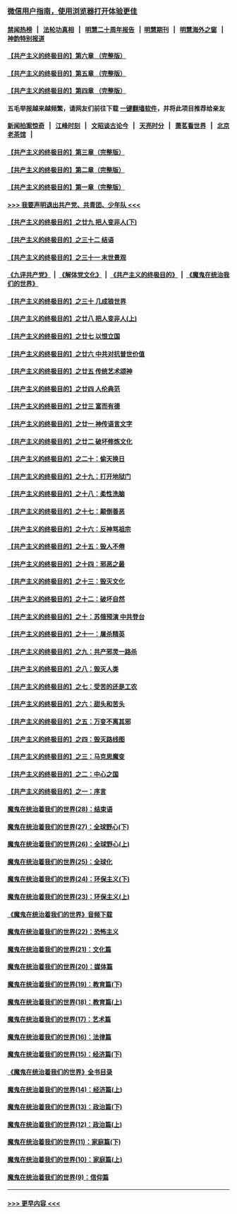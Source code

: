 ### [微信用户指南，使用浏览器打开体验更佳](https://github.com/gfw-breaker/banned-news1/blob/master/indexes/wechat-guide.md?t=0)
#### [禁闻热榜](热点新闻.md?t=0)  &nbsp;&nbsp;|&nbsp;&nbsp; [法轮功真相](https://github.com/gfw-breaker/truth/blob/master/README.md?t=0) &nbsp;&nbsp;|&nbsp;&nbsp; [明慧二十周年报告](https://github.com/gfw-breaker/mh-reports/blob/master/README.md?t=0) &nbsp;&nbsp;|&nbsp;&nbsp;[明慧期刊](https://github.com/gfw-breaker/mh-qikan) &nbsp;&nbsp;|&nbsp;&nbsp; [明慧海外之窗](https://github.com/gfw-breaker/mh-news/blob/master/README.md?t=0) &nbsp;&nbsp;|&nbsp;&nbsp; [神韵特别报道](https://github.com/gfw-breaker/mh-news/blob/master/shenyun.md?t=0)
#### [【共产主义的终极目的】第六章 （完整版）](../pages/nsc422/n11428913.md?t=02120444) 
#### [【共产主义的终极目的】第五章 （完整版）](../pages/nsc422/n11428912.md?t=02120444) 
#### [【共产主义的终极目的】第四章 （完整版）](../pages/nsc422/n11428907.md?t=02120444) 
#### 五毛举报越来越频繁，请网友们前往下载 [一键翻墙软件](https://github.com/gfw-breaker/ssr-accounts)，并将此项目推荐给亲友
#### [新闻拍案惊奇](https://github.com/gfw-breaker/banned-news1/blob/master/pages/link4.md) &nbsp;&nbsp;|&nbsp;&nbsp; [江峰时刻](https://github.com/gfw-breaker/banned-news1/blob/master/pages/link4.md) &nbsp;&nbsp;|&nbsp;&nbsp; [文昭谈古论今](https://github.com/gfw-breaker/banned-news1/blob/master/pages/link4.md) &nbsp;&nbsp;|&nbsp;&nbsp; [天亮时分](https://github.com/gfw-breaker/banned-news1/blob/master/pages/link4.md) &nbsp;&nbsp;|&nbsp;&nbsp; [萧茗看世界](https://github.com/gfw-breaker/banned-news1/blob/master/pages/link4.md) &nbsp;&nbsp;|&nbsp;&nbsp; [北京老茶馆](https://github.com/gfw-breaker/banned-news1/blob/master/pages/link4.md) &nbsp;&nbsp;|&nbsp;&nbsp; 
#### [【共产主义的终极目的】第三章（完整版）](../pages/nsc422/n11428848.md?t=02120444) 
#### [【共产主义的终极目的】第二章（完整版）](../pages/nsc422/n11428831.md?t=02120444) 
#### [【共产主义的终极目的】第一章（完整版）](../pages/nsc422/n11417651.md?t=02120444) 
#### [>>> 我要声明退出共产党、共青团、少年队 <<<](https://github.com/begood0513/goodnews/blob/master/quit/letter.md) 
#### [【共产主义的终极目的】之廿九 把人变非人(下)](../pages/nsc422/n11344140.md?t=02120444) 
#### [【共产主义的终极目的】之三十二 结语](../pages/nsc422/n11360535.md?t=02120444) 
#### [【共产主义的终极目的】之三十一 末世景观](../pages/nsc422/n11351129.md?t=02120444) 
#### [《九评共产党》](https://github.com/begood0513/9ping.md/blob/master/README.md) &nbsp;|&nbsp; [《解体党文化》](../../../../jtdwh.md/blob/master/README.md)  &nbsp;|&nbsp; [《共产主义的终极目的》](../../../../gczydzjmd.md/blob/master/README.md) &nbsp;|&nbsp; [《魔鬼在统治我们的世界》](../../../../mgztzwmdsj.md/blob/master/README.md) 
#### [【共产主义的终极目的】之三十 几成狼世界](../pages/nsc422/n11348280.md?t=02120444) 
#### [【共产主义的终极目的】之廿八 把人变非人(上)](../pages/nsc422/n11340492.md?t=02120444) 
#### [【共产主义的终极目的】之廿七 以恨立国](../pages/nsc422/n11336944.md?t=02120444) 
#### [【共产主义的终极目的】之廿六 中共对抗普世价值](../pages/nsc422/n11324785.md?t=02120444) 
#### [【共产主义的终极目的】之廿五 传统艺术颂神](../pages/nsc422/n11296396.md?t=02120444) 
#### [【共产主义的终极目的】之廿四 人伦典范](../pages/nsc422/n11296397.md?t=02120444) 
#### [【共产主义的终极目的】之廿三 富而有德](../pages/nsc422/n11283598.md?t=02120444) 
#### [【共产主义的终极目的】之廿一 神传语言文字](../pages/nsc422/n11263265.md?t=02120444) 
#### [【共产主义的终极目的】之廿二 破坏修炼文化](../pages/nsc422/n11245728.md?t=02120444) 
#### [【共产主义的终极目的】之二十：偷天换日](../pages/nsc422/n11238846.md?t=02120444) 
#### [【共产主义的终极目的】之十九：打开地狱门](../pages/nsc422/n11206376.md?t=02120444) 
#### [【共产主义的终极目的】之十八：柔性洗脑](../pages/nsc422/n11199994.md?t=02120444) 
#### [【共产主义的终极目的】之十七：颠倒善恶](../pages/nsc422/n11179782.md?t=02120444) 
#### [【共产主义的终极目的】之十六：反神骂祖宗](../pages/nsc422/n11166798.md?t=02120444) 
#### [【共产主义的终极目的】之十五：毁人不倦](../pages/nsc422/n11166792.md?t=02120444) 
#### [【共产主义的终极目的】之十四：邪恶之最](../pages/nsc422/n11150249.md?t=02120444) 
#### [【共产主义的终极目的】之十三：毁灭文化](../pages/nsc422/n11135227.md?t=02120444) 
#### [【共产主义的终极目的】之十二：破坏自然](../pages/nsc422/n11135214.md?t=02120444) 
#### [【共产主义的终极目的】之十：苏俄预演 中共登台](../pages/nsc422/n11118424.md?t=02120444) 
#### [【共产主义的终极目的】之十一：屠杀精英](../pages/nsc422/n11118442.md?t=02120444) 
#### [【共产主义的终极目的】之九：共产邪灵一路杀](../pages/nsc422/n11114139.md?t=02120444) 
#### [【共产主义的终极目的】之八：毁灭人类](../pages/nsc422/n11108503.md?t=02120444) 
#### [【共产主义的终极目的】之七：受苦的还是工农](../pages/nsc422/n11101809.md?t=02120444) 
#### [【共产主义的终极目的】之六：甜头和苦头](../pages/nsc422/n11096971.md?t=02120444) 
#### [【共产主义的终极目的】之五：万变不离其邪](../pages/nsc422/n11091285.md?t=02120444) 
#### [【共产主义的终极目的】之四：毁灭路线图](../pages/nsc422/n11086284.md?t=02120444) 
#### [【共产主义的终极目的】之三：马克思魔变](../pages/nsc422/n11061941.md?t=02120444) 
#### [【共产主义的终极目的】之二：中心之国](../pages/nsc422/n11047728.md?t=02120444) 
#### [【共产主义的终极目的】之一：序言](../pages/nsc422/n11086077.md?t=02120444) 
#### [魔鬼在统治着我们的世界(28)：结束语](../pages/nsc422/n10936246.md?t=02120444) 
#### [魔鬼在统治着我们的世界(27)：全球野心(下)](../pages/nsc422/n10928319.md?t=02120444) 
#### [魔鬼在统治着我们的世界(26)：全球野心(上)](../pages/nsc422/n10900318.md?t=02120444) 
#### [魔鬼在统治着我们的世界(25)：全球化](../pages/nsc422/n10788205.md?t=02120444) 
#### [魔鬼在统治着我们的世界(24)：环保主义(下)](../pages/nsc422/n10695307.md?t=02120444) 
#### [魔鬼在统治着我们的世界(23)：环保主义(上)](../pages/nsc422/n10688613.md?t=02120444) 
#### [《魔鬼在统治着我们的世界》音频下载](../pages/nsc422/n10635553.md?t=02120444) 
#### [魔鬼在统治着我们的世界(22)：恐怖主义](../pages/nsc422/n10614727.md?t=02120444) 
#### [魔鬼在统治着我们的世界(21)：文化篇](../pages/nsc422/n10597706.md?t=02120444) 
#### [魔鬼在统治着我们的世界(20)：媒体篇](../pages/nsc422/n10586579.md?t=02120444) 
#### [魔鬼在统治着我们的世界(19)：教育篇(下)](../pages/nsc422/n10564808.md?t=02120444) 
#### [魔鬼在统治着我们的世界(18)：教育篇(上)](../pages/nsc422/n10526970.md?t=02120444) 
#### [魔鬼在统治着我们的世界(17)：艺术篇](../pages/nsc422/n10499093.md?t=02120444) 
#### [魔鬼在统治着我们的世界(16)：法律篇](../pages/nsc422/n10485969.md?t=02120444) 
#### [魔鬼在统治着我们的世界(15)：经济篇(下)](../pages/nsc422/n10469975.md?t=02120444) 
#### [《魔鬼在统治着我们的世界》全书目录](../pages/nsc422/n10464261.md?t=02120444) 
#### [魔鬼在统治着我们的世界(14)：经济篇(上)](../pages/nsc422/n10457370.md?t=02120444) 
#### [魔鬼在统治着我们的世界(13)：政治篇(下)](../pages/nsc422/n10448270.md?t=02120444) 
#### [魔鬼在统治着我们的世界(12)：政治篇(上)](../pages/nsc422/n10444576.md?t=02120444) 
#### [魔鬼在统治着我们的世界(11)：家庭篇(下)](../pages/nsc422/n10440961.md?t=02120444) 
#### [魔鬼在统治着我们的世界(10)：家庭篇(上)](../pages/nsc422/n10435448.md?t=02120444) 
#### [魔鬼在统治着我们的世界(9)：信仰篇](../pages/nsc422/n10432159.md?t=02120444) 

----
#### [ >>> 更早内容 <<< ](../indexes/nsc422-earlier.md)
